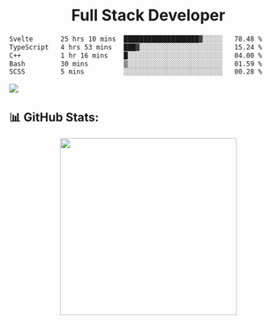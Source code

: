   <h1 align="center" font="bold">
Full Stack Developer 
</h1>


 <!--START_SECTION:waka-->

```txt
Svelte       25 hrs 10 mins  ███████████████████▓░░░░░   78.48 %
TypeScript   4 hrs 53 mins   ███▓░░░░░░░░░░░░░░░░░░░░░   15.24 %
C++          1 hr 16 mins    █░░░░░░░░░░░░░░░░░░░░░░░░   04.00 %
Bash         30 mins         ▒░░░░░░░░░░░░░░░░░░░░░░░░   01.59 %
SCSS         5 mins          ░░░░░░░░░░░░░░░░░░░░░░░░░   00.28 %
```

<!--END_SECTION:waka-->

  <p align="start">
   
<a href="https://linkedin.com/in/Abhishek">
<img src="https://skillicons.dev/icons?i=cpp,java,python,html,css,js,postgres,mongodb,linux,bash,git,github,react,express,nodejs,nextjs,gcp,docker,vscode,postman,powershell,githubactions,&theme=dark&perline=10" />
</a>
</p>



## 📊 GitHub Stats:

 <div align="center">

 <!-- github streak start -->

<img width=320 src="https://github-readme-streak-stats.herokuapp.com/?user=Abhishek9503&layout=compact"  />

<!-- github streak end -->
